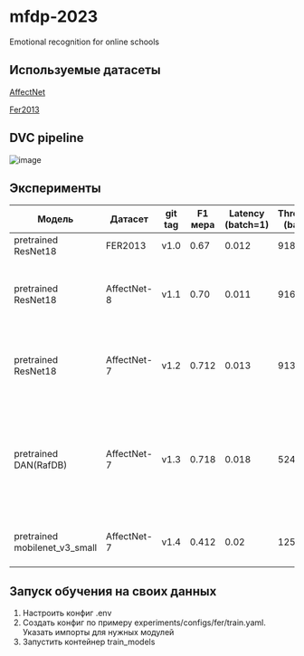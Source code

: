 mfdp-2023
==============================

Emotional recognition for online schools

Используемые датасеты
---------------------
<p><a target="_blank" href="https://www.kaggle.com/datasets/noamsegal/affectnet-training-data">AffectNet</a></p>
<p><a target="_blank" href="https://www.kaggle.com/datasets/msambare/fer2013">Fer2013</a></p>

DVC pipeline
------------
![image](https://github.com/starminalush/mfdp-2023/assets/103132748/81fd0261-e8d3-4359-8c60-d0eb456b1d8a)

Эксперименты
---------------

| Модель | Датасет | git tag | F1 мера | Latency (batch=1) | Throughtput (batch=5) | Вывод |
| --- | --- | --- | --- | --- | --- | --- |
| pretrained ResNet18 | FER2013 |  v1.0 | 0.67 | 0.012 | 918.7 | Получен бейзлайн |
| pretrained ResNet18 | AffectNet-8 |  v1.1 | 0.70 | 0.011 | 916.6 | Улучшение качества и незначительное ухудшение пропускной способности|
| pretrained ResNet18 | AffectNet-7 |  v1.2 | 0.712 | 0.013 | 913.9 | Улучшение качества и  незначительное ухудшение пропускной способности|
| pretrained DAN(RafDB) | AffectNet-7 |  v1.3 | 0.718 | 0.018 | 524.9 | Улучшение качества и  незначительное ухудшение времени инференса. Сильное время ухудшения пропускной способности|
| pretrained mobilenet_v3_small | AffectNet-7 |  v1.4 | 0.412 | 0.02 | 1254.1| Качество стало хуже. Мердж в мастер отклонен|


Запуск обучения на своих данных
---------

1. Настроить конфиг .env
2. Создать конфиг по примеру experiments/configs/fer/train.yaml. Указать импорты для нужных модулей
3. Запустить контейнер train_models
